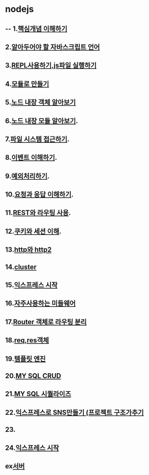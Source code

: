 # nodejs
--
1.[핵심개념 이해하기](https://github.com/kyunghyunHan/nodejs/blob/3266156d99720bd5f8cdefafc75a7c03a73135f8/nodestart.js)   
--
2.[알아두어야 할 자바스크립트 언어]()
--
3.[REPL사용하기,js파일 실행하기](https://github.com/kyunghyunHan/nodejs/blob/3266156d99720bd5f8cdefafc75a7c03a73135f8/replstart.js)
--   
4.[모듈로 만들기](https://github.com/kyunghyunHan/nodejs/blob/6aa94d7348c0f600ee3c989bba67178be47e4da9/module.js)   
--   
5.[노드 내장 객체 알아보기](https://github.com/kyunghyunHan/nodejs/blob/9328ffae0a70b5533c6e9451fba169c91e642558/nodeobject.js)   
--   
6.[노드 내장 모듈 알아보기](https://github.com/kyunghyunHan/nodejs/blob/9328ffae0a70b5533c6e9451fba169c91e642558/nodemodule.js).  
--
7.[파일 시스템 접근하기](https://github.com/kyunghyunHan/nodejs/blob/6015bb04cd2930cfa47bd3331b1a59a8c59b1f02/filesystem.js).  
--
8.[이벤트 이해하기](https://github.com/kyunghyunHan/nodejs/blob/91faab0ddd20fd349ca950e26ab0510c5071ba5b/event.js).  
--
9.[예외처리하기](https://github.com/kyunghyunHan/nodejs/blob/9eeba884f89f002941d93d516b3274dd4e914023/error1.js).  
--
10.[요청과 응답 이해하기](https://github.com/kyunghyunHan/nodejs/blob/5336c2d9249a40bfb9d584626951b10c25fb590b/http.js).  
--
11.[REST와 라우팅 사용](https://github.com/kyunghyunHan/nodejs/blob/edca99a504526788356d971ec9d2d5379d1c689c/rest.js).  
--
12.[쿠키와 세션 이해](https://github.com/kyunghyunHan/nodejs/blob/8c6037a77f5736c53f90aff8125130dcf595a89a/cookie.js).  
--
13.[http와 http2](https://github.com/kyunghyunHan/nodejs/blob/8c6037a77f5736c53f90aff8125130dcf595a89a/http2.js)
--
14.[cluster](https://github.com/kyunghyunHan/nodejs/blob/8c6037a77f5736c53f90aff8125130dcf595a89a/cluster.js)
--
15.[익스프레스 시작]()
--
16.[자주사용하는 미들웨어]()
--
17.[Router 객체로 라우팅 분리]()
--
18.[req,res객체 ]()
--
19.[템플릿 엔진]()
--
20.[MY SQL CRUD]()
--
21.[MY SQL 시퀄라이즈]()
--
22.[익스프레스로 SNS만들기 (프로젝트 구조가추기]()
--
23.[]()
--
24.[익스프레스 시작]()
--
ex[서버]()
--
